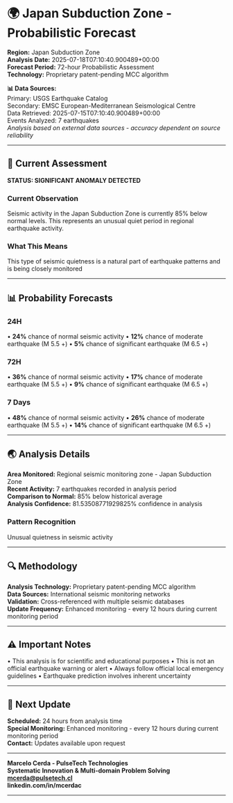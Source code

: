 # 🌍 Japan Subduction Zone - Probabilistic Forecast

**Region:** Japan Subduction Zone  
**Analysis Date:** 2025-07-18T07:10:40.900489+00:00  
**Forecast Period:** 72-hour Probabilistic Assessment  
**Technology:** Proprietary patent-pending MCC algorithm  

**📊 Data Sources:**  
Primary: USGS Earthquake Catalog  
Secondary: EMSC European-Mediterranean Seismological Centre  
Data Retrieved: 2025-07-15T07:10:40.900489+00:00  
Events Analyzed: 7 earthquakes  
*Analysis based on external data sources - accuracy dependent on source reliability*

---

## 🎯 Current Assessment

**STATUS: SIGNIFICANT ANOMALY DETECTED**

### Current Observation
Seismic activity in the Japan Subduction Zone is currently 85% below normal levels. This represents an unusual quiet period in regional earthquake activity.

### What This Means
This type of seismic quietness is a natural part of earthquake patterns and is being closely monitored

---

## 📊 Probability Forecasts

### 24H
• **24%** chance of normal seismic activity
• **12%** chance of moderate earthquake (M 5.5 +)
• **5%** chance of significant earthquake (M 6.5 +)

### 72H
• **36%** chance of normal seismic activity
• **17%** chance of moderate earthquake (M 5.5 +)
• **9%** chance of significant earthquake (M 6.5 +)

### 7 Days
• **48%** chance of normal seismic activity
• **26%** chance of moderate earthquake (M 5.5 +)
• **14%** chance of significant earthquake (M 6.5 +)

---

## 🌏 Analysis Details
**Area Monitored:** Regional seismic monitoring zone - Japan Subduction Zone  
**Recent Activity:** 7 earthquakes recorded in analysis period  
**Comparison to Normal:** 85% below historical average  
**Analysis Confidence:** 81.53508771929825% confidence in analysis  

### Pattern Recognition
Unusual quietness in seismic activity

---

## 🔍 Methodology
**Analysis Technology:** Proprietary patent-pending MCC algorithm  
**Data Sources:** International seismic monitoring networks  
**Validation:** Cross-referenced with multiple seismic databases  
**Update Frequency:** Enhanced monitoring - every 12 hours during current monitoring period  

---

## ⚠️ Important Notes
• This analysis is for scientific and educational purposes
• This is not an official earthquake warning or alert
• Always follow official local emergency guidelines
• Earthquake prediction involves inherent uncertainty

---

## 📅 Next Update
**Scheduled:** 24 hours from analysis time  
**Special Monitoring:** Enhanced monitoring - every 12 hours during current monitoring period  
**Contact:** Updates available upon request  

---

**Marcelo Cerda - PulseTech Technologies**  
**Systematic Innovation & Multi-domain Problem Solving**  
**mcerda@pulsetech.cl**  
**linkedin.com/in/mcerdac**

---
